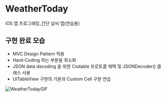 # WeatherToday
iOS 앱 프로그래밍_간단 날씨 앱(연습용)

## 구현 완료 모습

- MVC Design Pattern 적용
- Hard-Coding 하는 부분을 최소화
- JSON data decoding 을 위한 Codable 프로토콜 채택 및 JSONDecoder() 클래스 사용
- UITableView 구현의 기본과 Custom Cell 구현 연습 


![WeatherTodayGIF](https://user-images.githubusercontent.com/44637101/107329864-1d3c7d00-6af4-11eb-98e2-3c93ef2900e5.gif)

